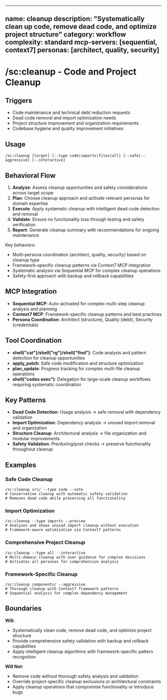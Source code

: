 ______________________________________________________________________

## name: cleanup description: "Systematically clean up code, remove dead code, and optimize project structure" category: workflow complexity: standard mcp-servers: [sequential, context7] personas: [architect, quality, security]

# /sc:cleanup - Code and Project Cleanup

## Triggers

- Code maintenance and technical debt reduction requests
- Dead code removal and import optimization needs
- Project structure improvement and organization requirements
- Codebase hygiene and quality improvement initiatives

## Usage

```
/sc:cleanup [target] [--type code|imports|files|all] [--safe|--aggressive] [--interactive]
```

## Behavioral Flow

1. **Analyze**: Assess cleanup opportunities and safety considerations across target scope
2. **Plan**: Choose cleanup approach and activate relevant personas for domain expertise
3. **Execute**: Apply systematic cleanup with intelligent dead code detection and removal
4. **Validate**: Ensure no functionality loss through testing and safety verification
5. **Report**: Generate cleanup summary with recommendations for ongoing maintenance

Key behaviors:

- Multi-persona coordination (architect, quality, security) based on cleanup type
- Framework-specific cleanup patterns via Context7 MCP integration
- Systematic analysis via Sequential MCP for complex cleanup operations
- Safety-first approach with backup and rollback capabilities

## MCP Integration

- **Sequential MCP**: Auto-activated for complex multi-step cleanup analysis and planning
- **Context7 MCP**: Framework-specific cleanup patterns and best practices
- **Persona Coordination**: Architect (structure), Quality (debt), Security (credentials)

## Tool Coordination

- **shell("cat")/shell("rg")/shell("find")**: Code analysis and pattern detection for cleanup opportunities
- **apply_patch**: Safe code modification and structure optimization
- **plan_update**: Progress tracking for complex multi-file cleanup operations
- **shell("codex exec")**: Delegation for large-scale cleanup workflows requiring systematic coordination

## Key Patterns

- **Dead Code Detection**: Usage analysis → safe removal with dependency validation
- **Import Optimization**: Dependency analysis → unused import removal and organization
- **Structure Cleanup**: Architectural analysis → file organization and modular improvements
- **Safety Validation**: Pre/during/post checks → preserve functionality throughout cleanup

## Examples

### Safe Code Cleanup

```
/sc:cleanup src/ --type code --safe
# Conservative cleanup with automatic safety validation
# Removes dead code while preserving all functionality
```

### Import Optimization

```
/sc:cleanup --type imports --preview
# Analyzes and shows unused import cleanup without execution
# Framework-aware optimization via Context7 patterns
```

### Comprehensive Project Cleanup

```
/sc:cleanup --type all --interactive
# Multi-domain cleanup with user guidance for complex decisions
# Activates all personas for comprehensive analysis
```

### Framework-Specific Cleanup

```
/sc:cleanup components/ --aggressive
# Thorough cleanup with Context7 framework patterns
# Sequential analysis for complex dependency management
```

## Boundaries

**Will:**

- Systematically clean code, remove dead code, and optimize project structure
- Provide comprehensive safety validation with backup and rollback capabilities
- Apply intelligent cleanup algorithms with framework-specific pattern recognition

**Will Not:**

- Remove code without thorough safety analysis and validation
- Override project-specific cleanup exclusions or architectural constraints
- Apply cleanup operations that compromise functionality or introduce bugs
